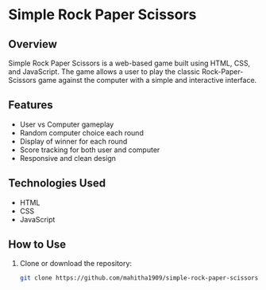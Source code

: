 # Simple Rock Paper Scissors

## Overview
Simple Rock Paper Scissors is a web-based game built using HTML, CSS, and JavaScript. The game allows a user to play the classic Rock-Paper-Scissors game against the computer with a simple and interactive interface.

## Features
- User vs Computer gameplay
- Random computer choice each round
- Display of winner for each round
- Score tracking for both user and computer
- Responsive and clean design

## Technologies Used
- HTML
- CSS
- JavaScript

## How to Use
1. Clone or download the repository:
   ```bash
   git clone https://github.com/mahitha1909/simple-rock-paper-scissors.git
